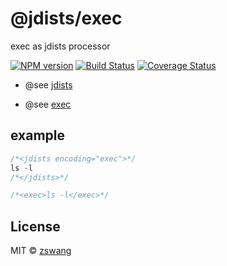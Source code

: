 # @jdists/exec

exec as jdists processor

[![NPM version][npm-image]][npm-url] [![Build Status][travis-image]][travis-url] [![Coverage Status][coverage-image]][coverage-url]

* @see [jdists](https://github.com/zswang/jdists)

* @see [exec](https://nodejs.org/api/child_process.html#child_process_child_process_execfile_file_args_options_callback)

## example

```js
/*<jdists encoding="exec">*/
ls -l
/*</jdists>*/
```

```js
/*<exec>ls -l</exec>*/
```

## License

MIT © [zswang](http://weibo.com/zswang)

[npm-url]: https://badge.fury.io/js/%40jdists%2Fexec
[npm-image]: https://badge.fury.io/js/%40jdists%2Fexec.svg
[travis-url]: https://travis-ci.org/jdists/exec
[travis-image]: https://travis-ci.org/jdists/exec.svg?branch=master
[coverage-url]: https://coveralls.io/github/jdists/exec?branch=master
[coverage-image]: https://coveralls.io/repos/jdists/exec/badge.svg?branch=master&service=github